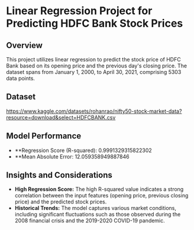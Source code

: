 # Linear Regression Project for Predicting HDFC Bank Stock Prices

## Overview
This project utilizes linear regression to predict the stock price of HDFC Bank based on its opening price and the previous day's closing price. The dataset spans from January 1, 2000, to April 30, 2021, comprising 5303 data points.

## Dataset
https://www.kaggle.com/datasets/rohanrao/nifty50-stock-market-data?resource=download&select=HDFCBANK.csv

## Model Performance
- **Regression Score (R-squared): 0.9991329315822302
- **Mean Absolute Error: 12.059358949887846

## Insights and Considerations
- **High Regression Score:** The high R-squared value indicates a strong correlation between the input features (opening price, previous closing price) and the predicted stock prices.
- **Historical Trends:** The model captures various market conditions, including significant fluctuations such as those observed during the 2008 financial crisis and the 2019-2020 COVID-19 pandemic.

